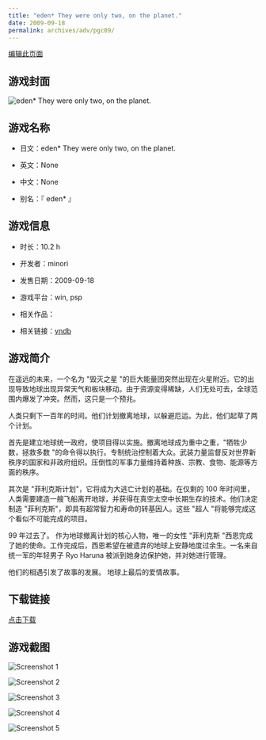 ```yaml
---
title: "eden* They were only two, on the planet."
date: 2009-09-18
permalink: archives/adv/pgc09/
---
```

[编辑此页面](https://github.com/ACG-3/ADV3-source/blob/main/source/_posts/eden%20They%20were%20only%20two%2C%20on%20the%20planet.md)

## 游戏封面

![eden* They were only two, on the planet.](https://pan.timero.xyz/d/onedrive/img_lib_001/eden%20They%20were%20only%20two,%20on%20the%20planet_cover.avif)


## 游戏名称

- 日文：eden* They were only two, on the planet.
- 英文：None
- 中文：None

- 别名：『 eden* 』


## 游戏信息

- 时长：10.2 h
- 开发者：minori
- 发售日期：2009-09-18
- 游戏平台：win, psp
- 相关作品：

- 相关链接：[vndb](https://vndb.org/v1286)


## 游戏简介

在遥远的未来，一个名为 "毁灭之星 "的巨大能量团突然出现在火星附近。它的出现导致地球出现异常天气和板块移动。由于资源变得稀缺，人们无处可去，全球范围内爆发了冲突。然而，这只是一个预兆。

人类只剩下一百年的时间。他们计划撤离地球，以躲避厄运。为此，他们起草了两个计划。

首先是建立地球统一政府，使项目得以实施。撤离地球成为重中之重，"牺牲少数，拯救多数 "的命令得以执行。专制统治控制着大众。武装力量监督反对世界新秩序的国家和非政府组织。压倒性的军事力量维持着种族、宗教、食物、能源等方面的秩序。

其次是 "菲利克斯计划"，它将成为大逃亡计划的基础。在仅剩的 100 年时间里，人类需要建造一艘飞船离开地球，并获得在真空太空中长期生存的技术。他们决定制造 "菲利克斯"，即具有超常智力和寿命的转基因人。这些 "超人 "将能够完成这个看似不可能完成的项目。

99 年过去了。
作为地球撤离计划的核心人物，唯一的女性 "菲利克斯 "西恩完成了她的使命。工作完成后，西恩希望在被遗弃的地球上安静地度过余生。一名来自统一军的年轻男子 Ryo Haruna 被派到她身边保护她，并对她进行管理。

他们的相遇引发了故事的发展。
地球上最后的爱情故事。




## 下载链接

[点击下载](https://pan.timero.xyz/onedrive/adv_lib_001/eden%20They%20were%20only%20two%2C%20on%20the%20planet)


## 游戏截图


![Screenshot 1](https://pan.timero.xyz/d/onedrive/img_lib_001/eden%20They%20were%20only%20two,%20on%20the%20planet_Screenshot_1.avif)

![Screenshot 2](https://pan.timero.xyz/d/onedrive/img_lib_001/eden%20They%20were%20only%20two,%20on%20the%20planet_Screenshot_2.avif)

![Screenshot 3](https://pan.timero.xyz/d/onedrive/img_lib_001/eden%20They%20were%20only%20two,%20on%20the%20planet_Screenshot_3.avif)

![Screenshot 4](https://pan.timero.xyz/d/onedrive/img_lib_001/eden%20They%20were%20only%20two,%20on%20the%20planet_Screenshot_4.avif)

![Screenshot 5](https://pan.timero.xyz/d/onedrive/img_lib_001/eden%20They%20were%20only%20two,%20on%20the%20planet_Screenshot_5.avif)

